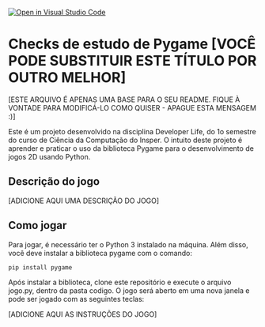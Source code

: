 [![Open in Visual Studio Code](https://classroom.github.com/assets/open-in-vscode-718a45dd9cf7e7f842a935f5ebbe5719a5e09af4491e668f4dbf3b35d5cca122.svg)](https://classroom.github.com/online_ide?assignment_repo_id=12402215&assignment_repo_type=AssignmentRepo)
# Checks de estudo de Pygame [VOCÊ PODE SUBSTITUIR ESTE TÍTULO POR OUTRO MELHOR]

[ESTE ARQUIVO É APENAS UMA BASE PARA O SEU README. FIQUE À VONTADE PARA MODIFICÁ-LO COMO QUISER - APAGUE ESTA MENSAGEM :)]

Este é um projeto desenvolvido na disciplina Developer Life, do 1o semestre do curso de Ciência da Computação do Insper. O intuito deste projeto é aprender e praticar o uso da biblioteca Pygame para o desenvolvimento de jogos 2D usando Python.

## Descrição do jogo

[ADICIONE AQUI UMA DESCRIÇÃO DO JOGO]

## Como jogar

Para jogar, é necessário ter o Python 3 instalado na máquina. Além disso, você deve instalar a biblioteca pygame com o comando:

```
pip install pygame
```

Após instalar a biblioteca, clone este repositório e execute o arquivo jogo.py, dentro da pasta codigo. O jogo será aberto em uma nova janela e pode ser jogado com as seguintes teclas:

[ADICIONE AQUI AS INSTRUÇÕES DO JOGO]
